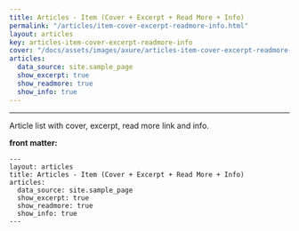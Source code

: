 ```yaml
---
title: Articles - Item (Cover + Excerpt + Read More + Info)
permalink: "/articles/item-cover-excerpt-readmore-info.html"
layout: articles
key: articles-item-cover-excerpt-readmore-info
cover: "/docs/assets/images/axure/articles-item-cover-excerpt-readmore-info.jpg"
articles:
  data_source: site.sample_page
  show_excerpt: true
  show_readmore: true
  show_info: true
---
```


<div class="article__content" markdown="1">

---

Article list with cover, excerpt, read more link and info.

<!--more-->

**front matter:**

    ---
    layout: articles
    title: Articles - Item (Cover + Excerpt + Read More + Info)
    articles:
      data_source: site.sample_page
      show_excerpt: true
      show_readmore: true
      show_info: true
    ---

</div>
